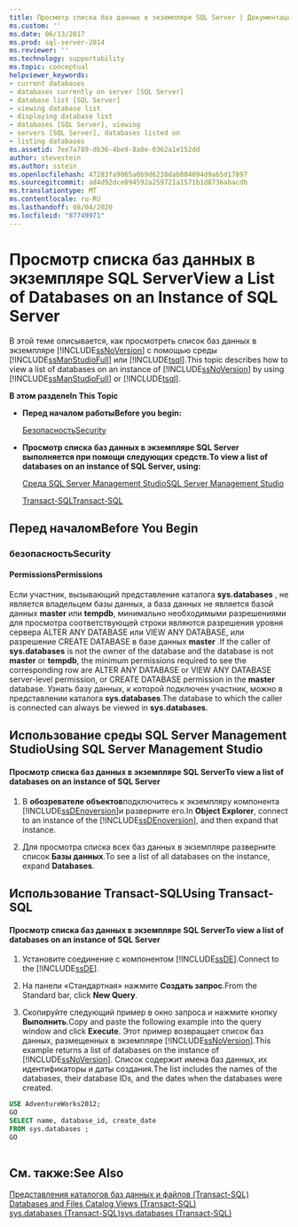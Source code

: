 ```yaml
---
title: Просмотр списка баз данных в экземпляре SQL Server | Документация Майкрософт
ms.custom: ''
ms.date: 06/13/2017
ms.prod: sql-server-2014
ms.reviewer: ''
ms.technology: supportability
ms.topic: conceptual
helpviewer_keywords:
- current databases
- databases currently on server [SQL Server]
- database list [SQL Server]
- viewing database list
- displaying database list
- databases [SQL Server], viewing
- servers [SQL Server], databases listed on
- listing databases
ms.assetid: 7ee7a789-db36-4be9-8a0e-0362a1e152dd
author: stevestein
ms.author: sstein
ms.openlocfilehash: 47283fa9065a0b9d6238dab804094d9a65d17897
ms.sourcegitcommit: ad4d92dce894592a259721a1571b1d8736abacdb
ms.translationtype: MT
ms.contentlocale: ru-RU
ms.lasthandoff: 08/04/2020
ms.locfileid: "87749971"
---
```

# <a name="view-a-list-of-databases-on-an-instance-of-sql-server"></a><span data-ttu-id="57b8b-102">Просмотр списка баз данных в экземпляре SQL Server</span><span class="sxs-lookup"><span data-stu-id="57b8b-102">View a List of Databases on an Instance of SQL Server</span></span>
  <span data-ttu-id="57b8b-103">В этой теме описывается, как просмотреть список баз данных в экземпляре [!INCLUDE[ssNoVersion](../../includes/ssnoversion-md.md)] с помощью среды [!INCLUDE[ssManStudioFull](../../includes/ssmanstudiofull-md.md)] или [!INCLUDE[tsql](../../includes/tsql-md.md)].</span><span class="sxs-lookup"><span data-stu-id="57b8b-103">This topic describes how to view a list of databases on an instance of [!INCLUDE[ssNoVersion](../../includes/ssnoversion-md.md)] by using [!INCLUDE[ssManStudioFull](../../includes/ssmanstudiofull-md.md)] or [!INCLUDE[tsql](../../includes/tsql-md.md)].</span></span>  
  
 <span data-ttu-id="57b8b-104">**В этом разделе**</span><span class="sxs-lookup"><span data-stu-id="57b8b-104">**In This Topic**</span></span>  
  
-   <span data-ttu-id="57b8b-105">**Перед началом работы**</span><span class="sxs-lookup"><span data-stu-id="57b8b-105">**Before you begin:**</span></span>  
  
     [<span data-ttu-id="57b8b-106">Безопасность</span><span class="sxs-lookup"><span data-stu-id="57b8b-106">Security</span></span>](#Security)  
  
-   <span data-ttu-id="57b8b-107">**Просмотр списка баз данных в экземпляре SQL Server выполняется при помощи следующих средств.**</span><span class="sxs-lookup"><span data-stu-id="57b8b-107">**To view a list of databases on an instance of SQL Server, using:**</span></span>  
  
     [<span data-ttu-id="57b8b-108">Среда SQL Server Management Studio</span><span class="sxs-lookup"><span data-stu-id="57b8b-108">SQL Server Management Studio</span></span>](#SSMSProcedure)  
  
     [<span data-ttu-id="57b8b-109">Transact-SQL</span><span class="sxs-lookup"><span data-stu-id="57b8b-109">Transact-SQL</span></span>](#TsqlProcedure)  
  
##  <a name="before-you-begin"></a><a name="BeforeYouBegin"></a> <span data-ttu-id="57b8b-110">Перед началом</span><span class="sxs-lookup"><span data-stu-id="57b8b-110">Before You Begin</span></span>  
  
###  <a name="security"></a><a name="Security"></a> <span data-ttu-id="57b8b-111">безопасность</span><span class="sxs-lookup"><span data-stu-id="57b8b-111">Security</span></span>  
  
####  <a name="permissions"></a><a name="Permissions"></a> <span data-ttu-id="57b8b-112">Permissions</span><span class="sxs-lookup"><span data-stu-id="57b8b-112">Permissions</span></span>  
 <span data-ttu-id="57b8b-113">Если участник, вызывающий представление каталога **sys.databases** , не является владельцем базы данных, а база данных не является базой данных **master** или **tempdb**, минимально необходимыми разрешениями для просмотра соответствующей строки являются разрешения уровня сервера ALTER ANY DATABASE или VIEW ANY DATABASE, или разрешение CREATE DATABASE в базе данных **master** .</span><span class="sxs-lookup"><span data-stu-id="57b8b-113">If the caller of **sys.databases** is not the owner of the database and the database is not **master** or **tempdb**, the minimum permissions required to see the corresponding row are ALTER ANY DATABASE or VIEW ANY DATABASE server-level permission, or CREATE DATABASE permission in the **master** database.</span></span> <span data-ttu-id="57b8b-114">Узнать базу данных, к которой подключен участник, можно в представлении каталога **sys.databases**.</span><span class="sxs-lookup"><span data-stu-id="57b8b-114">The database to which the caller is connected can always be viewed in **sys.databases**.</span></span>  
  
##  <a name="using-sql-server-management-studio"></a><a name="SSMSProcedure"></a> <span data-ttu-id="57b8b-115">Использование среды SQL Server Management Studio</span><span class="sxs-lookup"><span data-stu-id="57b8b-115">Using SQL Server Management Studio</span></span>  
  
#### <a name="to-view-a-list-of-databases-on-an-instance-of-sql-server"></a><span data-ttu-id="57b8b-116">Просмотр списка баз данных в экземпляре SQL Server</span><span class="sxs-lookup"><span data-stu-id="57b8b-116">To view a list of databases on an instance of SQL Server</span></span>  
  
1.  <span data-ttu-id="57b8b-117">В **обозревателе объектов**подключитесь к экземпляру компонента [!INCLUDE[ssDEnoversion](../../includes/ssdenoversion-md.md)]и разверните его.</span><span class="sxs-lookup"><span data-stu-id="57b8b-117">In **Object Explorer**, connect to an instance of the [!INCLUDE[ssDEnoversion](../../includes/ssdenoversion-md.md)], and then expand that instance.</span></span>  
  
2.  <span data-ttu-id="57b8b-118">Для просмотра списка всех баз данных в экземпляре разверните список **Базы данных**.</span><span class="sxs-lookup"><span data-stu-id="57b8b-118">To see a list of all databases on the instance, expand **Databases**.</span></span>  
  
##  <a name="using-transact-sql"></a><a name="TsqlProcedure"></a> <span data-ttu-id="57b8b-119">Использование Transact-SQL</span><span class="sxs-lookup"><span data-stu-id="57b8b-119">Using Transact-SQL</span></span>  
  
#### <a name="to-view-a-list-of-databases-on-an-instance-of-sql-server"></a><span data-ttu-id="57b8b-120">Просмотр списка баз данных в экземпляре SQL Server</span><span class="sxs-lookup"><span data-stu-id="57b8b-120">To view a list of databases on an instance of SQL Server</span></span>  
  
1.  <span data-ttu-id="57b8b-121">Установите соединение с компонентом [!INCLUDE[ssDE](../../includes/ssde-md.md)].</span><span class="sxs-lookup"><span data-stu-id="57b8b-121">Connect to the [!INCLUDE[ssDE](../../includes/ssde-md.md)].</span></span>  
  
2.  <span data-ttu-id="57b8b-122">На панели «Стандартная» нажмите **Создать запрос**.</span><span class="sxs-lookup"><span data-stu-id="57b8b-122">From the Standard bar, click **New Query**.</span></span>  
  
3.  <span data-ttu-id="57b8b-123">Скопируйте следующий пример в окно запроса и нажмите кнопку **Выполнить**.</span><span class="sxs-lookup"><span data-stu-id="57b8b-123">Copy and paste the following example into the query window and click **Execute**.</span></span> <span data-ttu-id="57b8b-124">Этот пример возвращает список баз данных, размещенных в экземпляре [!INCLUDE[ssNoVersion](../../includes/ssnoversion-md.md)].</span><span class="sxs-lookup"><span data-stu-id="57b8b-124">This example returns a list of databases on the instance of [!INCLUDE[ssNoVersion](../../includes/ssnoversion-md.md)].</span></span> <span data-ttu-id="57b8b-125">Список содержит имена баз данных, их идентификаторы и даты создания.</span><span class="sxs-lookup"><span data-stu-id="57b8b-125">The list includes the names of the databases, their database IDs, and the dates when the databases were created.</span></span>  
  
```sql  
USE AdventureWorks2012;  
GO  
SELECT name, database_id, create_date  
FROM sys.databases ;  
GO  
  
```  
  
## <a name="see-also"></a><span data-ttu-id="57b8b-126">См. также:</span><span class="sxs-lookup"><span data-stu-id="57b8b-126">See Also</span></span>  
 <span data-ttu-id="57b8b-127">[Представления каталогов баз данных и файлов (Transact-SQL)](/sql/relational-databases/system-catalog-views/databases-and-files-catalog-views-transact-sql) </span><span class="sxs-lookup"><span data-stu-id="57b8b-127">[Databases and Files Catalog Views &#40;Transact-SQL&#41;](/sql/relational-databases/system-catalog-views/databases-and-files-catalog-views-transact-sql) </span></span>  
 [<span data-ttu-id="57b8b-128">sys.databases (Transact-SQL)</span><span class="sxs-lookup"><span data-stu-id="57b8b-128">sys.databases &#40;Transact-SQL&#41;</span></span>](/sql/relational-databases/system-catalog-views/sys-databases-transact-sql)  
  
  
